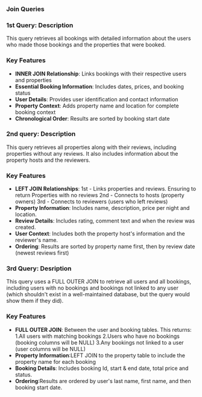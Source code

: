 ### Join Queries

### 1st Query: Description

This query retrieves all bookings with detailed information about the users who made those bookings and the properties that were booked.

### Key Features

- **INNER JOIN Relationship**: Links bookings with their respective users and properties
- **Essential Booking Information**: Includes dates, prices, and booking status
- **User Details**: Provides user identification and contact information
- **Property Context**: Adds property name and location for complete booking context
- **Chronological Order**: Results are sorted by booking start date

### 2nd query: Description
This query retrieves all properties along with their reviews, including properties without any reviews. It also includes information about the property hosts and the reviewers.

### Key Features
- **LEFT JOIN Relationships**: 
1st - Links properties and reviews. Ensuring to return Properties with no reviews
2nd - Connects to hosts (property owners)
3rd - Connects to reviewers (users who left reviews)
- **Property Information**: Includes name, description, price per night and location.
- **Review Details**: Includes rating, comment text and when the review was created.
- **User Context**:  Includes both the property host's information and the reviewer's name.
- **Ordering**: Results are sorted by property name first, then by review date (newest reviews first)

### 3rd Query: Desription
This query uses a FULL OUTER JOIN to retrieve all users and all bookings, including users with no bookings and bookings not linked to any user (which shouldn't exist in a well-maintained database, but the query would show them if they did).

### Key Features
- **FULL OUTER JOIN**: Between the user and booking tables. This returns:
    1.All users with matching bookings
    2.Users who have no bookings (booking columns will be NULL)
    3.Any bookings not linked to a user (user columns will be NULL)
- **Property Information**:LEFT JOIN to the property table to include the property name for each booking
- **Booking Details**: Includes booking Id, start & end date, total price and status.
- **Ordering**:Results are ordered by user's last name, first name, and then booking start date.

